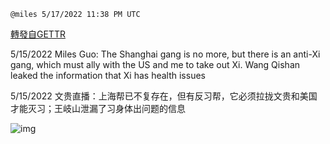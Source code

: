 
`@miles 5/17/2022 11:38 PM UTC`

[轉發自GETTR](https://gettr.com/post/p1a8brfde76)

5/15/2022 Miles Guo: The Shanghai gang is no more, but there is an anti-Xi gang, which must ally with the US and me to take out Xi. Wang Qishan leaked the information that Xi has health issues

5/15/2022 文贵直播：上海帮已不复存在，但有反习帮，它必须拉拢文贵和美国才能灭习；王岐山泄漏了习身体出问题的信息


![img](https://media.gettr.com/group50/getter/2022/05/17/23/e830bdf2-9774-d48d-dd8f-3f21b5f416a2/out.jpg)
